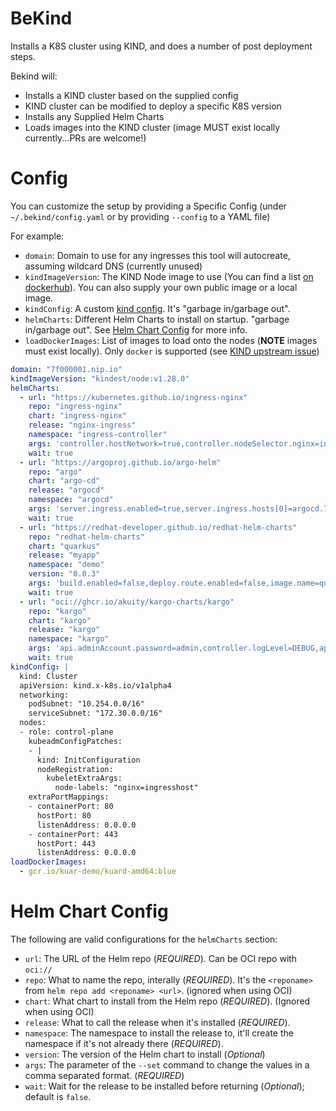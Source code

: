 # BeKind

Installs a K8S cluster using KIND, and does a number of post deployment steps.

Bekind will:

* Installs a KIND cluster based on the supplied config
* KIND cluster can be modified to deploy a specific K8S version
* Installs any Supplied Helm Charts
* Loads images into the KIND cluster (image MUST exist locally currently...PRs are welcome!)

# Config

You can customize the setup by providing a Specific Config (under `~/.bekind/config.yaml` or by providing `--config` to a YAML file)

For example:

* `domain`: Domain to use for any ingresses this tool will autocreate, assuming wildcard DNS (currently unused)
* `kindImageVersion`: The KIND Node image to use (You can find a list [on dockerhub](https://hub.docker.com/r/kindest/node/tags)). You can also supply your own public image or a local image.
* `kindConfig`: A custom [kind config](https://kind.sigs.k8s.io/docs/user/configuration/). It's "garbage in/garbage out".
* `helmCharts`: Different Helm Charts to install on startup. "garbage in/garbage out". See [Helm Chart Config](#helm-chart-config) for more info.
* `loadDockerImages`: List of images to load onto the nodes (**NOTE** images must exist locally). Only `docker` is supported (see [KIND upstream issue](https://github.com/kubernetes-sigs/kind/pull/3109))

```yaml
domain: "7f000001.nip.io"
kindImageVersion: "kindest/node:v1.28.0"
helmCharts:
  - url: "https://kubernetes.github.io/ingress-nginx"
    repo: "ingress-nginx"
    chart: "ingress-nginx"
    release: "nginx-ingress"
    namespace: "ingress-controller"
    args: 'controller.hostNetwork=true,controller.nodeSelector.nginx=ingresshost,controller.service.type=ClusterIP,controller.service.externalTrafficPolicy=,controller.extraArgs.enable-ssl-passthrough=,controller.tolerations[0].operator=Exists'
    wait: true
  - url: "https://argoproj.github.io/argo-helm"
    repo: "argo"
    chart: "argo-cd"
    release: "argocd"
    namespace: "argocd"
    args: 'server.ingress.enabled=true,server.ingress.hosts[0]=argocd.7f000001.nip.io,server.ingress.ingressClassName="nginx",server.ingress.https=true,server.ingress.annotations."nginx\.ingress\.kubernetes\.io/ssl-passthrough"=true,server.ingress.annotations."nginx\.ingress\.kubernetes\.io/force-ssl-redirect"=true'
    wait: true
  - url: "https://redhat-developer.github.io/redhat-helm-charts"
    repo: "redhat-helm-charts"
    chart: "quarkus"
    release: "myapp"
    namespace: "demo"
    version: "0.0.3"
    args: 'build.enabled=false,deploy.route.enabled=false,image.name=quay.io/ablock/gitops-helm-quarkus'
    wait: true
  - url: "oci://ghcr.io/akuity/kargo-charts/kargo"
    repo: "kargo"
    chart: "kargo"
    release: "kargo"
    namespace: "kargo"
    args: 'api.adminAccount.password=admin,controller.logLevel=DEBUG,api.adminAccount.tokenTTL=24h,api.adminAccount.tokenSigningKey=secret'
    wait: true
kindConfig: |
  kind: Cluster
  apiVersion: kind.x-k8s.io/v1alpha4
  networking:
    podSubnet: "10.254.0.0/16"
    serviceSubnet: "172.30.0.0/16"
  nodes:
  - role: control-plane
    kubeadmConfigPatches:
    - |
      kind: InitConfiguration
      nodeRegistration:
        kubeletExtraArgs:
          node-labels: "nginx=ingresshost"
    extraPortMappings:
    - containerPort: 80
      hostPort: 80
      listenAddress: 0.0.0.0
    - containerPort: 443
      hostPort: 443
      listenAddress: 0.0.0.0
loadDockerImages:
  - gcr.io/kuar-demo/kuard-amd64:blue
```
# Helm Chart Config

The following are valid configurations for the `helmCharts` section:

* `url`: The URL of the Helm repo (*REQUIRED*). Can be OCI repo with `oci://`
* `repo`: What to name the repo, interally (*REQUIRED*). It's the `<reponame>` from `helm repo add <reponame> <url>`. (ignored when using OCI)
* `chart`: What chart to install from the Helm repo (*REQUIRED*). (Ignored when using OCI)
* `release`: What to call the release when it's installed (*REQUIRED*).
* `namespace`: The namespace to install the release to, it'll create the namespace if it's not already there (*REQUIRED*).
* `version`: The version of the Helm chart to install (*Optional*)
* `args`: The parameter of the `--set` command to change the values in a comma separated format. (*REQUIRED*)
* `wait`: Wait for the release to be installed before returning (*Optional*); default is `false`.
